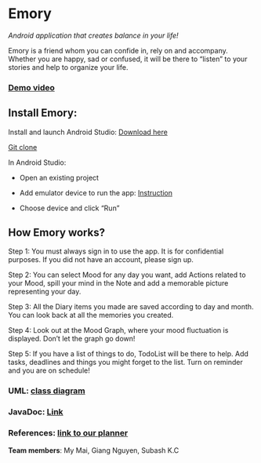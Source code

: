 # **Emory**

*Android application that creates balance in your life!*

Emory is a friend whom you can confide in, rely on and accompany. Whether you are happy, sad or confused, it will be there to “listen” to your stories and help to organize your life.


### [Demo video](https://youtu.be/lXGb_AlDxrY)


## Install Emory:
Install and launch Android Studio: [Download here](https://developer.android.com/studio?gclid=Cj0KCQiA2af-BRDzARIsAIVQUOegnlm_V6W7UdtvmBmKbhlZcjJnPJeRJwOqNqZD-LK2bt-wXA7WuQoaAsAyEALw_wcB&gclsrc=aw.ds)

[Git clone](https://gitlab.metropolia.fi/mobilesb3002/team5/emory.git)

In Android Studio: 

- Open an existing project

- Add emulator device to run the app: [Instruction](https://developer.android.com/studio/run/managing-avds?authuser=3#createavd)
- Choose device and click “Run” 


## How Emory works?

Step 1: You must always sign in to use the app. It is for confidential purposes. If you did not have an account, please sign up.

Step 2: You can select Mood for any day you want, add Actions related to your Mood, spill your mind in the Note and add a memorable picture representing your day. 

Step 3: All the Diary items you made are saved according to day and month. You can look back at all the memories you created.

Step 4: Look out at the Mood Graph, where your mood fluctuation is displayed. Don’t let the graph go down!

Step 5: If you have a list of things to do, TodoList will be there to help. Add tasks, deadlines and things you might forget to the list. Turn on reminder and you are on schedule!


### UML: [class diagram](https://drive.google.com/file/d/1wb_dRsa_r9JWggeUO3BJe6Staq5Fu2aB/view)
### JavaDoc: [Link](http://users.metropolia.fi/~mym/Emory%20javadoc/)
### References: [link to our planner](https://tasks.office.com/metropoliafi.onmicrosoft.com/Home/PlanViews/40y0QtIAOkebdgVeE6_VNJYAHwQ9?Type=PlanLink&Channel=Link&CreatedTime=637508790974550000)

**Team members**: My Mai, Giang Nguyen, Subash K.C

